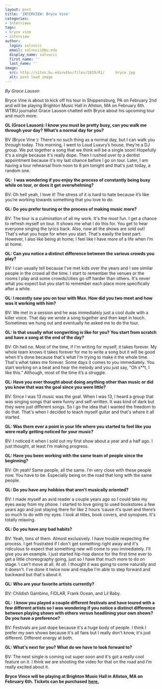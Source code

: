 ```yaml
---
layout: post
title: 'INTERVIEW: Bryce Vine'
categories:
- Interviews
tags:
- bryce vine
- interview
author:
  login: salvucci
  email: salvucci@bu.edu
  display_name: salvucci
  first_name: ''
  last_name: ''
image:
  src: http://sites.bu.edu/wtbu/files/2019/01/     bryce.jpg
  alt: post lead image
---
```


_By Grace Lauson_

Bryce Vine is about to kick off his tour in Shippensburg, PA on February 2nd and will be playing Brighton Music Hall in Allston, MA on February 6th. WTBU journalist Grace Lauson chatted with Bryce about his upcoming tour and much more.

**GL (Grace Lauson): I know you must be pretty busy, can you walk me through your day? What’s a normal day for you?**

BV (Bryce Vine ): There's no such thing as a normal day, but I can walk you through today. This morning, I went to Loud Luxury’s house, they’re a DJ group. We put together a song that we think will be a single soon! Hopefully it's a single because it's really dope. Then I rushed over to a dentist appointment because it's my last chance before I go on tour. Later, I am having a tour rehearsal from noon to 8 pm tonight and that's just today, a random one.

**GL:  I was wondering if you enjoy the process of constantly being busy while on tour, or does it get overwhelming?**

BV: Oh hell yeah, I love it! The stress of it is hard to hate because it’s like you’re working towards something that you love to do.

**GL: Do you prefer touring or the process of making music more?**

BV: The tour is a culmination of all my work. It's the most fun. I get a chance to refresh myself on tour. It shows me what I do this for. You get to hear everyone singing the lyrics back. Also, now all the shows are sold out! That's what you hope for when you start. That's easily the best part. However, I also like being at home; I feel like I have more of a life when I’m at home.

**GL: Can you notice a distinct difference between the various crowds you play?**

BV: I can usually tell because I've met kids over the years and I see similar people in the crowd all the time. I start to remember the venues or the rooms I play and some crowds/cities go off harder than others. It's never what you expect but you start to remember each place more specifically after a while.

**GL: I recently saw you on tour with Max. How did you two meet and how was it working with him?**

BV: We met in a session and he was immediately just a cool dude with a killer voice. That day we wrote a song together and then kept in touch. Sometimes we hung out and eventually he asked me to do the tour.

**GL: Is that usually what songwriting is like for you? You start from scratch and have a song at the end of the day?**

BV: Oh hell no. Most of the time, if I'm writing for myself, it takes forever. My whole team knows it takes forever for me to write a song but it will be good when it's done because that's what I'm trying to make it the whole time. That's what takes me forever. Some days it comes to you immediately. You start working on a beat and hear the melody and you just say, “Oh s\*\*t, I like this.” Although, most of the time it’s a struggle.

**GL: Have you ever thought about doing anything other than music or did you know that was the goal since you were little?**

BV: Since I was 13 music was the goal. When I was 13, I heard a group that was singing songs that were funny and self-written. It was kind of dark but they were just different songs. So I go the idea that I wanted the freedom to do that. That's when I decided to teach myself guitar and that's where it all started.

**GL: Was there ever a point in your life where you started to feel like you were really getting noticed for your music?**

BV: I noticed it when I sold out my first show about a year and a half ago. I just thought, at least I’m making progress.

**GL: Have you been working with the same team of people since the beginning?**

BV: Oh yeah! Same people, all the same. I’m very close with these people now. You have to be. Especially being on the road that long with the same people.

**GL: Do you have any hobbies that aren’t musically oriented?**

BV: I made myself an avid reader a couple years ago so I could take my eyes away from my phone. I started to love going to used bookstores a few years ago and just staying there for like 2 hours ‘cause it's quiet and there’s so much to do with my eyes. I look at titles, book covers, and synopses. It's totally relaxing.

**GL: Do you have any bad habits?**

BV: Yeah, tons of them. Almost exclusively. I have trouble respecting the process. I get frustrated if I don't get something right away and it's ridiculous to expect that something new will come to you immediately. I'll give you an example. I just started hip-hop dance for the first time ever to get a little choreography going, just so I have that much more to do on stage. I can’t move at all. At _all_. I thought it was going to come naturally and it doesn't. I've done it twice now and maybe I'm able to step forward and backward but that's about it.

**GL: Who are your favorite artists currently?**

BV: Childish Gambino, FIDLAR, Frank Ocean, and Lil Baby.

**GL:  I know you played a couple different festivals and have toured with a few different artists so I was wondering if you notice a distinct difference between playing shows with others versus headlining your own shows? Do you have a preference?**

BV: Festivals are just dope because it's a huge body of people. I think I prefer my own shows because it's all fans but I really don't know, it's just different. Different energy at both.  

**GL: What's next for you? What do we have to look forward to?**

BV: The next single is coming out super soon and it's got a really cool feature on it. I think we are shooting the video for that on the road and I’m really excited about it.

**Bryce Vince will be playing at Brighton Music Hall in Allston, MA on February 6th. Tickets can be purchased** [**here.**](https://www.brycevine.com)